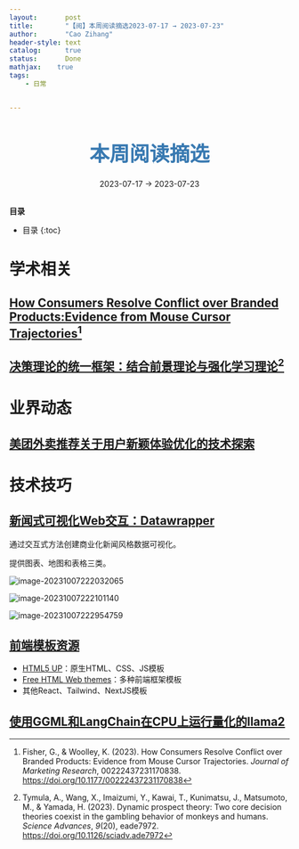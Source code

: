 ```yaml
---
layout:       post
title:        "【阅】本周阅读摘选2023-07-17 → 2023-07-23"
author:       "Cao Zihang"
header-style: text
catalog:      true
status:		  Done
mathjax: 	true
tags:
    - 日常


---
```


<center style="margin-bottom: 20px; margin-top: 50px"><font color="#3879B1" style="line-height: 1.4;font-weight: 700;font-size: 36px;box-sizing: border-box; ">本周阅读摘选</font></center>

<center style=" margin-bottom: 30px;">2023-07-17 → 2023-07-23</center>

<font style="font-weight: bold;">目录</font>

* 目录
{:toc}
# 学术相关

##  [How Consumers Resolve Conflict over Branded Products:Evidence from Mouse Cursor Trajectories](https://mp.weixin.qq.com/s/00OW4kfiGd0nSMCPREUcZg)[^1]



## [决策理论的统一框架：结合前景理论与强化学习理论](https://mp.weixin.qq.com/s/0REBxvqPOMYl3tSF1qIi_Q)[^2]



# 业界动态

## [美团外卖推荐关于用户新颖体验优化的技术探索](https://mp.weixin.qq.com/s/RG_eOhxJxzdou06GfJVp3g)



# 技术技巧

## [新闻式可视化Web交互：Datawrapper](https://mp.weixin.qq.com/s/9vDh8LPjh4sFNsKJ67nYUg)

通过交互式方法创建商业化新闻风格数据可视化。

提供图表、地图和表格三类。

![image-20231007222032065](https://img.caozihang.com/img/202310072230923.png)

![image-20231007222101140](https://img.caozihang.com/img/202310072230922.png)

![image-20231007222954759](https://img.caozihang.com/img/202310072230035.png)

## [前端模板资源](https://mp.weixin.qq.com/s/xUGJ1N3Do3o51Ntoge0M3Q)

- [HTML5 UP](https://html5up.net/)：原生HTML、CSS、JS模板
- [Free HTML Web themes](https://www.graphberry.com/category/free-html-web-templates)：多种前端框架模板
- 其他React、Tailwind、NextJS模板

## [使用GGML和LangChain在CPU上运行量化的llama2](https://mp.weixin.qq.com/s/OFl9sDmciq0Dndrz5bOodA)



[^1]: Fisher, G., & Woolley, K. (2023). How Consumers Resolve Conflict over Branded Products: Evidence from Mouse Cursor Trajectories. *Journal of Marketing Research*, 00222437231170838. https://doi.org/10.1177/00222437231170838

[^2]: Tymula, A., Wang, X., Imaizumi, Y., Kawai, T., Kunimatsu, J., Matsumoto, M., & Yamada, H. (2023). Dynamic prospect theory: Two core decision theories coexist in the gambling behavior of monkeys and humans. *Science Advances*, *9*(20), eade7972. https://doi.org/10.1126/sciadv.ade7972
